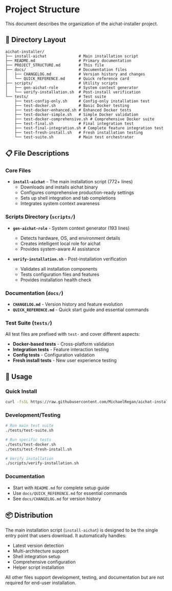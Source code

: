 # Project Structure

This document describes the organization of the aichat-installer project.

## 📁 Directory Layout

```
aichat-installer/
├── install-aichat              # Main installation script
├── README.md                   # Primary documentation
├── PROJECT_STRUCTURE.md        # This file
├── docs/                       # Documentation files
│   ├── CHANGELOG.md            # Version history and changes
│   └── QUICK_REFERENCE.md      # Quick reference card
├── scripts/                    # Utility scripts
│   ├── gen-aichat-role         # System context generator
│   └── verify-installation.sh  # Post-install verification
└── tests/                      # Test suite
    ├── test-config-only.sh     # Config-only installation test
    ├── test-docker.sh          # Basic Docker testing
    ├── test-docker-enhanced.sh # Enhanced Docker tests
    ├── test-docker-simple.sh   # Simple Docker validation
    ├── test-docker-comprehensive.sh # Comprehensive Docker suite
    ├── test-final.sh           # Final integration test
    ├── test-final-integration.sh # Complete feature integration test
    ├── test-fresh-install.sh   # Fresh installation testing
    └── test-suite.sh           # Main test orchestrator
```

## 📋 File Descriptions

### Core Files
- **`install-aichat`** - The main installation script (772+ lines)
  - Downloads and installs aichat binary
  - Configures comprehensive production-ready settings
  - Sets up shell integration and tab completions
  - Integrates system context awareness

### Scripts Directory (`scripts/`)
- **`gen-aichat-role`** - System context generator (193 lines)
  - Detects hardware, OS, and environment details
  - Creates intelligent local role for aichat
  - Provides system-aware AI assistance

- **`verify-installation.sh`** - Post-installation verification
  - Validates all installation components
  - Tests configuration files and features
  - Provides installation health check

### Documentation (`docs/`)
- **`CHANGELOG.md`** - Version history and feature evolution
- **`QUICK_REFERENCE.md`** - Quick start guide and essential commands

### Test Suite (`tests/`)
All test files are prefixed with `test-` and cover different aspects:
- **Docker-based tests** - Cross-platform validation
- **Integration tests** - Feature interaction testing  
- **Config tests** - Configuration validation
- **Fresh install tests** - New user experience testing

## 🚀 Usage

### Quick Install
```bash
curl -fsSL https://raw.githubusercontent.com/MichaelRegan/aichat-installer/main/install-aichat | bash
```

### Development/Testing
```bash
# Run main test suite
./tests/test-suite.sh

# Run specific tests
./tests/test-docker.sh
./tests/test-fresh-install.sh

# Verify installation
./scripts/verify-installation.sh
```

### Documentation
- Start with `README.md` for complete setup guide
- Use `docs/QUICK_REFERENCE.md` for essential commands
- See `docs/CHANGELOG.md` for version history

## 📦 Distribution

The main installation script (`install-aichat`) is designed to be the single entry point that users download. It automatically handles:
- Latest version detection
- Multi-architecture support
- Shell integration setup
- Comprehensive configuration
- Helper script installation

All other files support development, testing, and documentation but are not required for end-user installation.